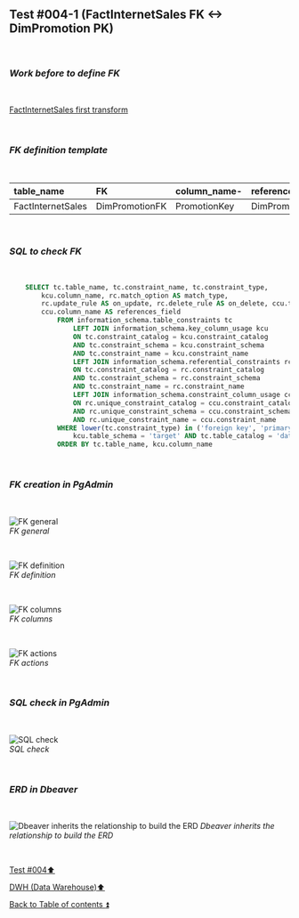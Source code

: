 ## Test #004-1 (FactInternetSales FK <-> DimPromotion PK)  

<p><br></p>

### **_Work before to define FK_**  

<p><br></p>

[FactInternetSales first transform](../dbo.FactInternetSales.md)

<p><br></p>

### **_FK definition template_**  

<p><br></p> 

| table_name        | FK              | column_name- | references_table | PK                 | references_field | match_type | on_delete | on_update |
| :---------------- | :-------------- | :----------- | :--------------- | :----------------- | :--------------- | :--------- | :-------: | :-------: |
| FactInternetSales | DimPromotionFK  | PromotionKey | DimPromotion     | DimPromotion_pkey  | PromotionKey     | full       | X         | X         |

<p><br></p>

### **_SQL to check FK_**  

<p><br></p>

````SQL 
	SELECT tc.table_name, tc.constraint_name, tc.constraint_type, 
		kcu.column_name, rc.match_option AS match_type, 
		rc.update_rule AS on_update, rc.delete_rule AS on_delete, ccu.table_name AS references_table,
		ccu.column_name AS references_field
			FROM information_schema.table_constraints tc
				LEFT JOIN information_schema.key_column_usage kcu
				ON tc.constraint_catalog = kcu.constraint_catalog
				AND tc.constraint_schema = kcu.constraint_schema
				AND tc.constraint_name = kcu.constraint_name
				LEFT JOIN information_schema.referential_constraints rc
				ON tc.constraint_catalog = rc.constraint_catalog
				AND tc.constraint_schema = rc.constraint_schema
				AND tc.constraint_name = rc.constraint_name
				LEFT JOIN information_schema.constraint_column_usage ccu
				ON rc.unique_constraint_catalog = ccu.constraint_catalog
				AND rc.unique_constraint_schema = ccu.constraint_schema
				AND rc.unique_constraint_name = ccu.constraint_name
			WHERE lower(tc.constraint_type) in ('foreign key', 'primary key') AND
				kcu.table_schema = 'target' AND tc.table_catalog = 'datawarehouse' AND tc.table_name<> 'Metadata'
			ORDER BY tc.table_name, kcu.column_name
````

<p><br></p>

### **_FK creation in PgAdmin_**

<p><br></p>

![FK general](https://i.imgur.com/glcPR3n.png)  
_FK general_  

<p><br></p>

![FK definition](https://i.imgur.com/gkutzY5.png)  
_FK definition_  

<p><br></p>

![FK columns](https://i.imgur.com/BEiZEHW.png)  
_FK columns_  

<p><br></p>

![FK actions](https://i.imgur.com/t9kyMdW.png)  
_FK actions_  

<p><br></p>

### **_SQL check in PgAdmin_**

<p><br></p>

![SQL check](https://i.imgur.com/Ce713U2.png)  
_SQL check_  

<p><br></p>

### **_ERD in Dbeaver_**  

<p><br></p>

![Dbeaver inherits the relationship to build the ERD](https://i.imgur.com/vMMjAGv.png)
_Dbeaver inherits the relationship to build the ERD_

<p><br></p>

[Test #004:arrow_up:](t004.md)  

[DWH (Data Warehouse):arrow_up:](../dwh.md)  

[Back to Table of contents :arrow_double_up:](../../README.md)   